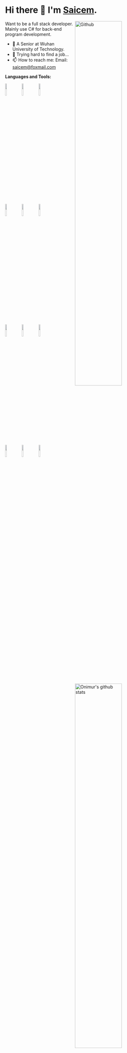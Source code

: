 # Hi there 👋 I'm [Saicem](https://saicem.github.io).

<img width="55%" align="right" alt="Github" src="https://raw.githubusercontent.com/onimur/.github/master/.resources/git-header.svg" />

Want to be a full stack developer. Mainly use C# for back-end program development.

- 🔭 A Senior at Wuhan University of Technology.
- 🥲 Trying hard to find a job... 
- 📫 How to reach me: Email: [saicem@foxmail.com](mailto:saicem@foxmail.com)

**Languages and Tools:** 
<p>
<img width="55%" align="right" alt="Onimur's github stats" src="https://github-readme-stats.vercel.app/api?username=saicem&show_icons=true&hide_border=true" />
<code><img width="10%" src="https://www.vectorlogo.zone/logos/dotnet/dotnet-ar21.svg"></code>
<code><img width="10%" src="https://www.vectorlogo.zone/logos/python/python-ar21.svg"></code>
<code><img width="10%" src="https://www.vectorlogo.zone/logos/typescriptlang/typescriptlang-ar21.svg"></code>
<br />
<code><img width="10%" src="https://www.vectorlogo.zone/logos/docker/docker-ar21.svg"></code>
<code><img width="10%" src="https://www.vectorlogo.zone/logos/git-scm/git-scm-ar21.svg"></code>
<code><img width="10%" src="https://www.vectorlogo.zone/logos/gnu_bash/gnu_bash-ar21.svg"></code>
<br />
<code><img width="10%" src="https://www.vectorlogo.zone/logos/w3_html5/w3_html5-ar21.svg"></code>
<code><img width="10%" src="https://www.vectorlogo.zone/logos/w3_css/w3_css-ar21.svg"></code>
<code><img width="10%" src="https://www.vectorlogo.zone/logos/javascript/javascript-ar21.svg"></code>
 <br />
<code><img width="10%" src="https://www.vectorlogo.zone/logos/mysql/mysql-ar21.svg"></code>
<code><img width="10%" src="https://www.vectorlogo.zone/logos/nodejs/nodejs-ar21.svg"></code>
<code><img width="10%" src="https://www.vectorlogo.zone/logos/rust-lang/rust-lang-ar21.svg"></code>
</p>
